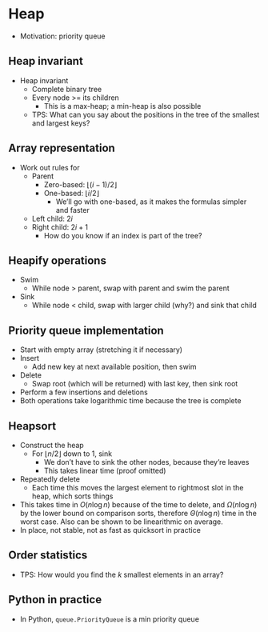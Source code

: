 # Heap
* Motivation: priority queue

## Heap invariant
* Heap invariant
  * Complete binary tree
  * Every node >= its children
    * This is a max-heap; a min-heap is also possible
  * TPS: What can you say about the positions in the tree of the smallest and largest keys?

## Array representation
* Work out rules for
    * Parent
        * Zero-based: $\lfloor{(i-1) / 2}\rfloor$
        * One-based: $\lfloor{i / 2}\rfloor$
            * We’ll go with one-based, as it makes the formulas simpler and faster
    * Left child: $2i$
    * Right child: $2i + 1$
      * How do you know if an index is part of the tree? 

## Heapify operations
* Swim
  * While node > parent, swap with parent and swim the parent
* Sink
  * While node < child, swap with larger child (why?) and sink that child

## Priority queue implementation
* Start with empty array (stretching it if necessary)
* Insert
  * Add new key at next available position, then swim
* Delete
  * Swap root (which will be returned) with last key, then sink root
* Perform a few insertions and deletions
* Both operations take logarithmic time because the tree is complete 

## Heapsort
* Construct the heap
  * For $\lfloor{n/2}\rfloor$ down to 1, sink
    * We don’t have to sink the other nodes, because they’re leaves
    * This takes linear time (proof omitted)
* Repeatedly delete
  * Each time this moves the largest element to rightmost slot in the heap, which sorts things
* This takes time in $O(n \log n)$ because of the time to delete, and $\Omega(n \log n)$ by the lower bound on comparison sorts, therefore $\Theta(n \log n)$ time in the worst case. Also can be shown to be linearithmic on average.
* In place, not stable, not as fast as quicksort in practice

## Order statistics
* TPS: How would you find the $k$ smallest elements in an array?

## Python in practice
* In Python, `queue.PriorityQueue` is a min priority queue
